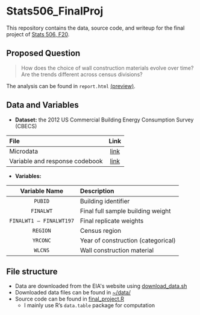 # Stats506_FinalProj

This repository contains the data, source code, and writeup for the final project of [Stats 506, F20](https://github.com/jbhender/Stats506_F20).  

## Proposed Question

> How does the choice of wall construction materials evolve over time? Are the trends different across census divisions?  

The analysis can be found in `report.html` [(preview)](https://raw.githack.com/longyyu/Stats506_FinalProj/main/report.html). 

## Data and Variables

* **Dataset:** the 2012 US Commercial Building Energy Consumption Survey (CBECS)  

| File | Link |
| :---- | :----: |
| Microdata | [link](https://www.eia.gov/consumption/commercial/data/2012/xls/2012_public_use_data_aug2016.csv) |
| Variable and response codebook | [link](https://www.eia.gov/consumption/commercial/data/2012/xls/2012microdata_codebook.xlsx) |


* **Variables:**  
  
| Variable Name | Description |
| :----: | :---- |
| `PUBID` | Building identifier |
| `FINALWT` | Final full sample building weight |
| `FINALWT1 – FINALWT197` | Final replicate weights |
| `REGION` | Census region |
| `YRCONC` | Year of construction (categorical) |
| `WLCNS` | Wall construction material |

## File structure

*  Data are downloaded from the EIA's website using [download_data.sh](https://github.com/longyyu/Stats506_FinalProj/blob/main/download_data.sh)
*  Downloaded data files can be found in [~/data/](https://github.com/longyyu/Stats506_FinalProj/tree/main/data)
*  Source code can be found in [final_project.R](https://github.com/longyyu/Stats506_FinalProj/blob/main/final_project.R)
    *  I mainly use R’s `data.table` package for computation
